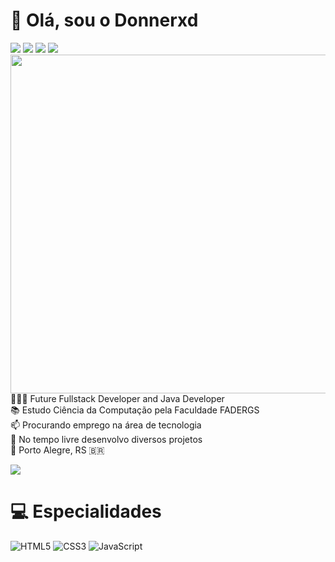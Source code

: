 # 👋 Olá, sou o Donnerxd

<div> 
  <a href="https://x.com/bountylol_" target="_blank"><img src="https://img.shields.io/badge/X-000000?style=for-the-badge&logo=x&logoColor=white" target="_blank"></a>
  <a href="https://www.instagram.com/bountylol_" target="_blank"><img src="https://img.shields.io/badge/-Instagram-%23E4405F?style=for-the-badge&logo=instagram&logoColor=white" target="_blank"></a>
  <a href = "mailto:donnerdev1@gmail.com"><img src="https://img.shields.io/badge/-Gmail-%23333?style=for-the-badge&logo=gmail&logoColor=white" target="_blank"></a>
  <a href="https://www.linkedin.com/in/gabriel-donner-704553219/" target="_blank"><img src="https://img.shields.io/badge/-LinkedIn-%230077B5?style=for-the-badge&logo=linkedin&logoColor=white" target="_blank"></a> 
</div>
<img align="right" width="542px" src="https://camo.githubusercontent.com/4d9f5ecceb711eec6e2018f38a5677dc657c9738d4a65ba3b928c41c0a45b439/68747470733a2f2f6d69726f2e6d656469756d2e636f6d2f6d61782f313336302f302a37513379765349765f7430696f4a2d5a2e676966">

👩🏻‍💻 Future Fullstack Developer and Java Developer<br/>
📚 Estudo Ciência da Computação pela Faculdade FADERGS<br/>
📫 Procurando emprego na área de tecnologia<br/>
📂 No tempo livre desenvolvo diversos projetos<br/>
📍 Porto Alegre, RS 🇧🇷<br/>


![](https://github-readme-stats.vercel.app/api?username=donnerxd&theme=black_border=false&include_all_commits=true&count_private=true)<br/>

# 💻 Especialidades
![HTML5](https://img.shields.io/badge/html5-%23E34F26.svg?style=for-the-badge&logo=html5&logoColor=white)
![CSS3](https://img.shields.io/badge/css3-%231572B6.svg?style=for-the-badge&logo=css3&logoColor=white)
![JavaScript](https://img.shields.io/badge/javascript-%23323330.svg?style=for-the-badge&logo=javascript&logoColor=%23F7DF1E)
